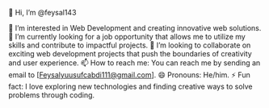 👋 Hi, I’m @feysal143

👀 I’m interested in Web Development and creating innovative web solutions.
🌱 I’m currently looking for a job opportunity that allows me to utilize my skills and contribute to impactful projects.
💞️ I’m looking to collaborate on exciting web development projects that push the boundaries of creativity and user experience.
📫 How to reach me: You can reach me by sending an email to [Feysalyuusufcabdi111@gmail.com].
😄 Pronouns: He/him.
⚡ Fun fact: I love exploring new technologies and finding creative ways to solve problems through coding.

<!---
feysal143/feysal143 is a ✨ special ✨ repository because its `README.md` (this file) appears on your GitHub profile.
You can click the Preview link to take a look at your changes.
--->
